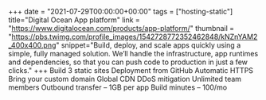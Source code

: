 +++
date = "2021-07-29T00:00:00+00:00"
tags = ["hosting-static"]
title="Digital Ocean App platform"
link = "https://www.digitalocean.com/products/app-platform/"
thumbnail = "https://pbs.twimg.com/profile_images/1542728772352462848/kNZnYAM2_400x400.png"
snippet="Build, deploy, and scale apps quickly using a simple, fully managed solution. We’ll handle the infrastructure, app runtimes and dependencies, so that you can push code to production in just a few clicks."
+++
Build 3 static sites
Deployment from GitHub
Automatic HTTPS
Bring your custom domain
Global CDN
DDoS mitigation
Unlimited team members
Outbound transfer – 1GB per app
Build minutes – 100/mo

